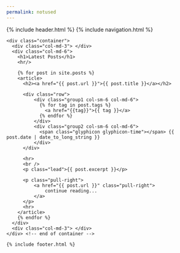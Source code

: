 ```yaml
---
permalink: notused
---
```

<html>
  {% include header.html %}
  
  <body>
    {% include navigation.html %}

    <div class="container">
      <div class="col-md-3"> </div>
      <div class="col-md-6">
        <h1>Latest Posts</h1>
        <hr/>

        {% for post in site.posts %}
        <article>
          <h2><a href="{{ post.url }}">{{ post.title }}</a></h2>
       
          <div class="row">
              <div class="group1 col-sm-6 col-md-6">
                {% for tag in post.tags %}
                  <a href="{{tag}}">{{ tag }}</a>
                {% endfor %}
              </div>
              <div class="group2 col-sm-6 col-md-6">
                <span class="glyphicon glyphicon-time"></span> {{ post.date | date_to_long_string }}
              </div>
          </div>
       
          <hr>
          <br />
          <p class="lead">{{ post.excerpt }}</p>

          <p class="pull-right">
              <a href="{{ post.url }}" class="pull-right">
                  continue reading...
              </a>
          </p>
          <hr>
        </article>
        {% endfor %}
      </div>
      <div class="col-md-3"> </div>
    </div> <!-- end of container -->

    {% include footer.html %}
  </body>
</html>
